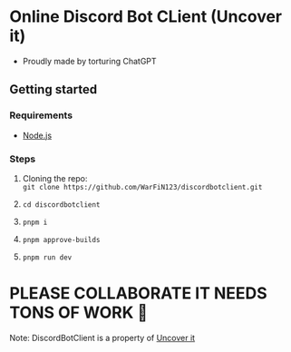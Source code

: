 # Online Discord Bot CLient (Uncover it)

- Proudly made by torturing ChatGPT

## Getting started

### Requirements

- [Node.js](https://nodejs.org)

### Steps

1. Cloning the repo:  
   `git clone https://github.com/WarFiN123/discordbotclient.git`

2. `cd discordbotclient`

3. `pnpm i`

4. `pnpm approve-builds`

5. `pnpm run dev`

# **PLEASE COLLABORATE IT NEEDS TONS OF WORK 🙏**

Note: DiscordBotClient is a property of [Uncover it](https://www.uncoverit.org)
